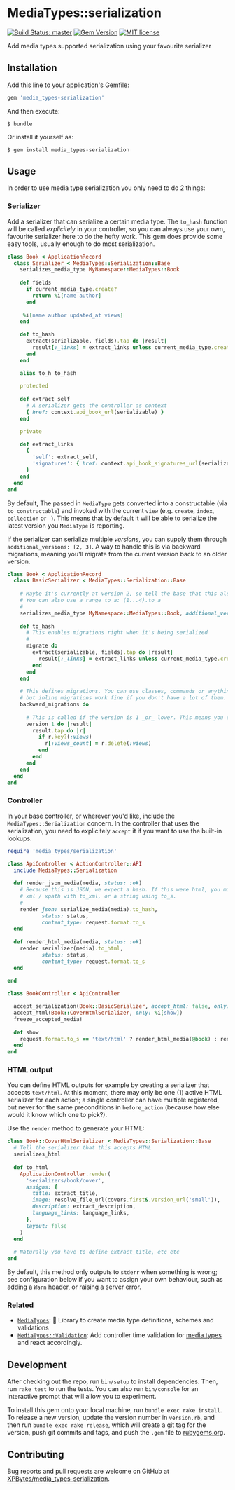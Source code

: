 # MediaTypes::serialization

[![Build Status: master](https://travis-ci.com/XPBytes/media_types-serialization.svg)](https://travis-ci.com/XPBytes/media_types-serialization)
[![Gem Version](https://badge.fury.io/rb/media_types-serialization.svg)](https://badge.fury.io/rb/media_types-serialization)
[![MIT license](http://img.shields.io/badge/license-MIT-brightgreen.svg)](http://opensource.org/licenses/MIT)

Add media types supported serialization using your favourite serializer

## Installation

Add this line to your application's Gemfile:

```ruby
gem 'media_types-serialization'
```

And then execute:

    $ bundle

Or install it yourself as:

    $ gem install media_types-serialization

## Usage

In order to use media type serialization you only need to do 2 things:

### Serializer

Add a serializer that can serialize a certain media type. The `to_hash` function will be called _explicitely_ in your
controller, so you can always use your own, favourite serializer here to do the hefty work. This gem does provide some
easy tools, usually enough to do most serialization.
  
```ruby
class Book < ApplicationRecord
  class Serializer < MediaTypes::Serialization::Base
    serializes_media_type MyNamespace::MediaTypes::Book
    
    def fields
      if current_media_type.create?
        return %i[name author]
      end
    
     %i[name author updated_at views]
    end

    def to_hash
      extract(serializable, fields).tap do |result|
        result[:_links] = extract_links unless current_media_type.create?
      end
    end

    alias to_h to_hash
    
    protected
    
    def extract_self
      # A serializer gets the controller as context
      { href: context.api_book_url(serializable) }
    end

    private

    def extract_links
      { 
        'self': extract_self,
        'signatures': { href: context.api_book_signatures_url(serializable) }
      }
    end
  end
end
```
By default, The passed in `MediaType` gets converted into a constructable (via `to_constructable`) and invoked with the
current `view` (e.g. `create`, `index`, `collection` or ` `). This means that by default it will be able to serialize 
the latest version you `MediaType` is reporting.

If the serializer can serialize multiple _versions_, you can supply them through `additional_versions: [2, 3]`. A way to
handle this is via backward migrations, meaning you'll migrate from the current version back to an older version.

```ruby
class Book < ApplicationRecord
  class BasicSerializer < MediaTypes::Serialization::Base
  
    # Maybe it's currently at version 2, so tell the base that this also serializes version 1
    # You can also use a range to_a: (1...4).to_a
    # 
    serializes_media_type MyNamespace::MediaTypes::Book, additional_versions: [1]
    
    def to_hash
      # This enables migrations right when it's being serialized
      # 
      migrate do
        extract(serializable, fields).tap do |result|
          result[:_links] = extract_links unless current_media_type.create?
        end
      end
    end
  
    # This defines migrations. You can use classes, commands or anything else to execute this code
    # but inline migrations work fine if you don't have a lot of them. 
    backward_migrations do
    
      # This is called if the version is 1 _or_ lower. This means you can compose your migrations
      version 1 do |result|
        result.tap do |r|
          if r.key?(:views)
            r[:views_count] = r.delete(:views)
          end
        end
      end
    end
  end
end
```

### Controller

In your base controller, or wherever you'd like, include the `MediaTypes::Serialization` concern. In the controller that
uses the serialization, you need to explicitely `accept` it if you want to use the built-in lookups.

```ruby
require 'media_types/serialization'

class ApiController < ActionController::API
  include MediaTypes::Serialization
  
  def render_json_media(media, status: :ok)
    # Because this is JSON, we expect a hash. If this were html, you might generate
    # xml / xpath with to_xml, or a string using to_s.
    # 
    render json: serialize_media(media).to_hash,
           status: status,
           content_type: request.format.to_s
  end
  
  def render_html_media(media, status: :ok)
    render serializer(media).to_html,
           status: status,
           content_type: request.format.to_s
  end
 
end

class BookController < ApiController

  accept_serialization(Book::BasicSerializer, accept_html: false, only: %i[show])
  accept_html(Book::CoverHtmlSerializer, only: %i[show])
  freeze_accepted_media!
      
  def show 
    request.format.to_s == 'text/html' ? render_html_media(@book) : render_json_media(@book)
  end
end
```

### HTML output

You can define HTML outputs for example by creating a serializer that accepts `text/html`. At this moment, there may
only be one (1) active HTML serializer for each action; a single controller can have multiple registered, but never for
the same preconditions in `before_action` (because how else would it know which one to pick?).

Use the `render` method to generate your HTML:
```ruby
class Book::CoverHtmlSerializer < MediaTypes::Serialization::Base
  # Tell the serializer that this accepts HTML
  serializes_html
  
  def to_html
    ApplicationController.render(
      'serializers/book/cover',
      assigns: {
        title: extract_title,
        image: resolve_file_url(covers.first&.version_url('small')),
        description: extract_description,
        language_links: language_links,
      },
      layout: false
    )
  end
  
  # Naturally you have to define extract_title, etc etc 
end
```

By default, this method only outputs to `stderr` when something is wrong; see configuration below if you want to assign
your own behaviour, such as adding a `Warn` header, or raising a server error.

### Related

- [`MediaTypes`](https://github.com/SleeplessByte/media_types-ruby): :gem: Library to create media type definitions, schemes and validations
- [`MediaTypes::Validation`](https://github.com/XPBytes/media_types-validation): Add controller time validation for [media types](https://github.com/SleeplessByte/media_types-ruby) and react accordingly.


## Development

After checking out the repo, run `bin/setup` to install dependencies. Then, run `rake test` to run the tests. You can
also run `bin/console` for an interactive prompt that will allow you to experiment.

To install this gem onto your local machine, run `bundle exec rake install`. To release a new version, update the
version number in `version.rb`, and then run `bundle exec rake release`, which will create a git tag for the version,
push git commits and tags, and push the `.gem` file to [rubygems.org](https://rubygems.org).

## Contributing

Bug reports and pull requests are welcome on GitHub at [XPBytes/media_types-serialization](https://github.com/XPBytes/media_types-serialization).
